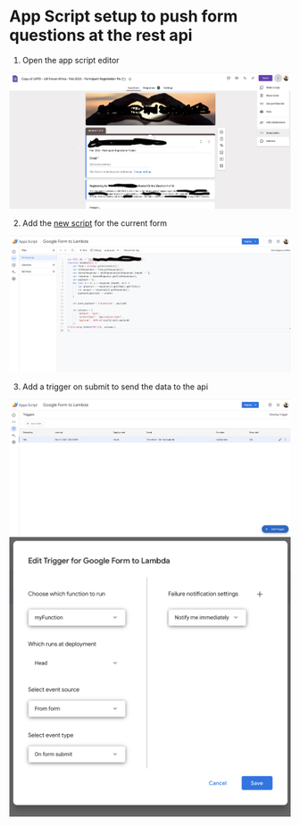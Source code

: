 # App Script setup to push form questions at the rest api

1. Open the app script editor

<img src="1.png" alt="alt text" width="600"/>

2. Add the <a href="appscript.txt" parent="_top">new script</a> for the current form

<img src="2.png" alt="alt text" width="600"/>

3. Add a trigger on submit to send the data to the api

<img src="3.png" alt="alt text" width="600"/>

<img src="4.png" alt="alt text" width="600"/>